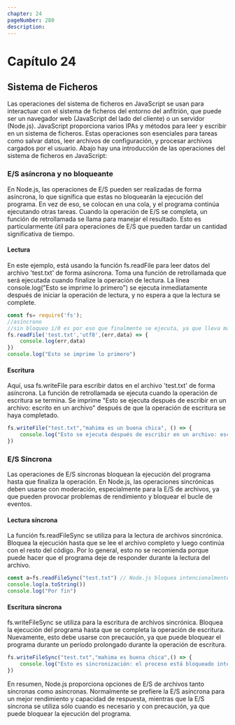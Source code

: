 ```yaml
---
chapter: 24
pageNumber: 280
description:
---
```


# Capítulo 24

## Sistema de Ficheros

Las operaciones del sistema de ficheros en JavaScript se usan para interactuar con el sistema de ficheros del entorno del anfitrión, que puede ser un navegador web (JavaScript del lado del cliente) o un servidor (Node.js). JavaScript proporciona varios IPAs y métodos para leer y escribir en un sistema de ficheros. Estas operaciones son esenciales para tareas como salvar datos, leer archivos de configuración, y procesar archivos cargados por el usuario. Abajo hay una introducción de las operaciones del sistema de ficheros
en JavaScript:

### E/S asíncrona y no bloqueante

En Node.js, las operaciones de E/S pueden ser realizadas de forma asíncrona, lo que significa que estas no bloquearán la ejecución del programa. En vez de eso, se colocan en una cola, y el programa continúa ejecutando otras tareas. Cuando la operación de E/S se completa, un función de retrollamada se llama para manejar el resultado. Esto es particularmente útil para operaciones de E/S que pueden tardar un cantidad significativa de tiempo.

#### Lectura

En este ejemplo, está usando la función fs.readFile para leer datos del archivo 'test.txt' de forma asíncrona. Toma una función de retrollamada que será ejecutada cuando finalize la operación de lectura. La línea console.log("Esto se imprime lo primero") se ejecuta inmediatamente después de iniciar la operación de lectura, y no espera a que la lectura se complete.

```javascript
const fs= require('fs');
//asíncrono
//sin bloqueo i/0 es por eso que finalmente se ejecuta, ya que lleva más tiempo
fs.readFile('test.txt','utf8',(err,data) => {
    console.log(err,data)
})
console.log("Esto se imprime lo primero")
```

#### Escritura

Aquí, usa fs.writeFile para escribir datos en el archivo 'test.txt' de forma asíncrona. La función de retrollamada se ejecuta cuando la operación de escritura se termina. Se imprime "Esto se ejecuta después de escribir en un archivo: escrito en un archivo" después de que la operación de escritura se haya completado.

```javascript
fs.writeFile("test.txt","mahima es un buena chica", () => {
    console.log("Esto se ejecuta después de escribir en un archivo: escrito en un archivo")
})
```

### E/S Síncrona

Las operaciones de E/S síncronas bloquean la ejecución del programa hasta que finaliza la operación. En Node.js, las operaciones sincrónicas deben usarse con moderación, especialmente para la E/S de archivos, ya que pueden provocar problemas de rendimiento y bloquear el bucle de eventos.

#### Lectura síncrona

La función fs.readFileSync se utiliza para la lectura de archivos sincrónica. Bloquea la ejecución hasta que se lee el archivo completo y luego continúa con el resto del código. Por lo general, esto no se recomienda porque puede hacer que el programa deje de responder durante la lectura del archivo.

```javascript
const a=fs.readFileSync("test.txt") // Node.js bloquea intencionalmente
console.log(a.toString())
console.log("Por fin")
```

#### Escritura síncrona

fs.writeFileSync se utiliza para la escritura de archivos sincrónica. Bloquea la ejecución del programa hasta que se completa la operación de escritura. Nuevamente, esto debe usarse con precaución, ya que puede bloquear el programa durante un período prolongado durante la operación de escritura.

```javascript
fs.writeFileSync("test.txt","mahima es buena chica",() => {    
    console.log("Esto es sincronización: el proceso está bloqueado intencionalmente")
}) 

```

En resumen, Node.js proporciona opciones de E/S de archivos tanto síncronas como asíncronas. Normalmente se prefiere la E/S asíncrona para un mejor rendimiento y capacidad de respuesta, mientras que la E/S síncrona se utiliza sólo cuando es necesario y con precaución, ya que puede bloquear la ejecución del programa.

